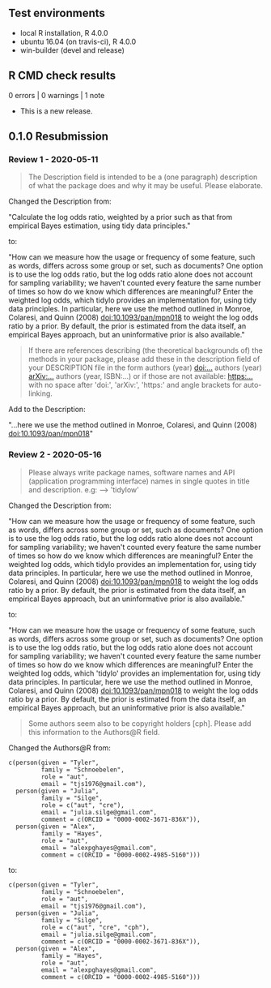 ## Test environments
* local R installation, R 4.0.0
* ubuntu 16.04 (on travis-ci), R 4.0.0
* win-builder (devel and release)

## R CMD check results

0 errors | 0 warnings | 1 note

* This is a new release.

## 0.1.0 Resubmission

### Review 1 - 2020-05-11

> The Description field is intended to be a (one paragraph) description
of what the package does and why it may be useful. Please elaborate.

Changed the Description from:

"Calculate the log odds ratio, weighted by a prior such as that from empirical Bayes estimation, using tidy data principles."

to:

"How can we measure how the usage or frequency of some feature, such as words, differs across some group or set, such as documents? One option is to use the log odds ratio, but the log odds ratio alone does not account for sampling variability; we haven't counted every feature the same number of times so how do we know which differences are meaningful? Enter the weighted log odds, which tidylo provides an implementation for, using tidy data principles. In particular, here we use the method outlined in Monroe, Colaresi, and Quinn (2008) <doi:10.1093/pan/mpn018> to weight the log odds ratio by a prior. By default, the prior is estimated from the data itself, an empirical Bayes approach, but an uninformative prior is also available."


> If there are references describing (the theoretical backgrounds of) the
methods in your package, please add these in the description field of
your DESCRIPTION file in the form
authors (year) <doi:...>
authors (year) <arXiv:...>
authors (year, ISBN:...)
or if those are not available: <https:...>
with no space after 'doi:', 'arXiv:', 'https:' and angle brackets for
auto-linking.

Add to the Description:

"...here we use the method outlined in Monroe, Colaresi, and Quinn (2008) <doi:10.1093/pan/mpn018>"

### Review 2 - 2020-05-16

> Please always write package names, software names and API (application
programming interface) names in single quotes in title and description.
e.g: --> 'tidylow'

Changed the Description from:

"How can we measure how the usage or frequency of some feature, such 
    as words, differs across some group or set, such as documents? One option is 
    to use the log odds ratio, but the log odds ratio alone does not account for 
    sampling variability; we haven't counted every feature the same number of 
    times so how do we know which differences are meaningful? Enter the weighted 
    log odds, which tidylo provides an implementation for, using tidy data 
    principles. In particular, here we use the method outlined in Monroe, 
    Colaresi, and Quinn (2008) <doi:10.1093/pan/mpn018> to weight the log odds 
    ratio by a prior. By default, the prior is estimated from the data itself, 
    an empirical Bayes approach, but an uninformative prior is also available."

to:

"How can we measure how the usage or frequency of some feature, such 
    as words, differs across some group or set, such as documents? One option is 
    to use the log odds ratio, but the log odds ratio alone does not account for 
    sampling variability; we haven't counted every feature the same number of 
    times so how do we know which differences are meaningful? Enter the weighted 
    log odds, which 'tidylo' provides an implementation for, using tidy data 
    principles. In particular, here we use the method outlined in Monroe, 
    Colaresi, and Quinn (2008) <doi:10.1093/pan/mpn018> to weight the log odds 
    ratio by a prior. By default, the prior is estimated from the data itself, 
    an empirical Bayes approach, but an uninformative prior is also available."

> Some authors seem also to be copyright holders [cph].
Please add this information to the Authors@R field.

Changed the Authors@R from:

    c(person(given = "Tyler",
             family = "Schnoebelen",
             role = "aut",
             email = "tjs1976@gmail.com"),
      person(given = "Julia",
             family = "Silge",
             role = c("aut", "cre"),
             email = "julia.silge@gmail.com",
             comment = c(ORCID = "0000-0002-3671-836X")),
      person(given = "Alex",
             family = "Hayes",
             role = "aut",
             email = "alexpghayes@gmail.com",
             comment = c(ORCID = "0000-0002-4985-5160")))

to:

    c(person(given = "Tyler",
             family = "Schnoebelen",
             role = "aut",
             email = "tjs1976@gmail.com"),
      person(given = "Julia",
             family = "Silge",
             role = c("aut", "cre", "cph"),
             email = "julia.silge@gmail.com",
             comment = c(ORCID = "0000-0002-3671-836X")),
      person(given = "Alex",
             family = "Hayes",
             role = "aut",
             email = "alexpghayes@gmail.com",
             comment = c(ORCID = "0000-0002-4985-5160")))

